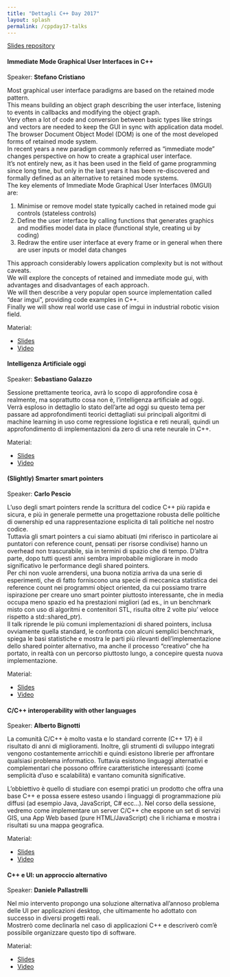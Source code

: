 ```yaml
---
title: "Dettagli C++ Day 2017"
layout: splash
permalink: /cppday17-talks
---
```


[Slides repository](https://github.com/italiancpp/cppday17)

#### Immediate Mode Graphical User Interfaces in C++

Speaker: **Stefano Cristiano**

Most graphical user interface paradigms are based on the retained mode pattern.  
This means building an object graph describing the user interface, listening to events in callbacks and modifying the object graph.  
Very often a lot of code and conversion between basic types like strings and vectors are needed to keep the GUI in sync with application data model.  
The browser Document Object Model (DOM) is one of the most developed forms of retained mode system.  
In recent years a new paradigm commonly referred as “immediate mode” changes perspective on how to create a graphical user interface.  
It’s not entirely new, as it has been used in the field of game programming since long time, but only in the last years it has been re-discovered and formally defined as an alternative to retained mode systems.  
The key elements of Immediate Mode Graphical User Interfaces (IMGUI) are:

1) Minimise or remove model state typically cached in retained mode gui controls (stateless controls)  
2) Define the user interface by calling functions that generates graphics and modifies model data in place (functional style, creating ui by coding)  
3) Redraw the entire user interface at every frame or in general when there are user inputs or model data changes

This approach considerably lowers application complexity but is not without caveats.  
We will explore the concepts of retained and immediate mode gui, with advantages and disadvantages of each approach.  
We will then describe a very popular open source implementation called “dear imgui”, providing code examples in C++.  
Finally we will show real world use case of imgui in industrial robotic vision field.

Material:

- [Slides](https://github.com/italiancpp/cppday17/blob/master/Immediate%20Mode%20User%20Interface%20in%20C%2B%2B%20-%20Stefano%20Cristiano.pdf)
- [Video](https://youtu.be/Sx7vPcUVQX4)

#### Intelligenza Artificiale oggi

Speaker: **Sebastiano Galazzo**

Sessione prettamente teorica, avrà lo scopo di approfondire cosa è realmente, ma soprattutto cosa non è, l’intelligenza artificiale ad oggi.  
Verrà esploso in dettaglio lo stato dell’arte ad oggi su questo tema per passare ad approfondimenti teorici dettagliati sui principali algoritmi di machine learning in uso come regressione logistica e reti neurali, quindi un approfondimento di implementazioni da zero di una rete neurale in C++.

Material:

- [Slides](https://github.com/italiancpp/cppday17/blob/master/Intelligenza%20Artificiale%20Oggi%20-%20Sebastiano%20Galazzo.pptx)
- [Video](https://youtu.be/I7KtY4lACLQ)

 
#### (Slightly) Smarter smart pointers  

Speaker: **Carlo Pescio**

L’uso degli smart pointers rende la scrittura del codice C++ più rapida e sicura, e più in generale permette una progettazione robusta delle politiche di ownership ed una rappresentazione esplicita di tali politiche nel nostro codice.  
Tuttavia gli smart pointers a cui siamo abituati (mi riferisco in particolare ai puntatori con reference count, pensati per risorse condivise) hanno un overhead non trascurabile, sia in termini di spazio che di tempo. D’altra parte, dopo tutti questi anni sembra improbabile migliorare in modo significativo le performance degli shared pointers.  
Per chi non vuole arrendersi, una buona notizia arriva da una serie di esperimenti, che di fatto forniscono una specie di meccanica statistica dei reference count nei programmi object oriented, da cui possiamo trarre ispirazione per creare uno smart pointer piuttosto interessante, che in media occupa meno spazio ed ha prestazioni migliori (ad es., in un benchmark misto con uso di algoritmi e contenitori STL, risulta oltre 2 volte piu’ veloce rispetto a std::shared\_ptr).  
Il talk riprende le più comuni implementazioni di shared pointers, inclusa ovviamente quella standard, le confronta con alcuni semplici benchmark, spiega le basi statistiche e mostra le parti più rilevanti dell’implementazione dello shared pointer alternativo, ma anche il processo “creativo” che ha portato, in realtà con un percorso piuttosto lungo, a concepire questa nuova implementazione.

Material:

- [Slides](https://github.com/italiancpp/cppday17/blob/master/(Slightly)%20Smarter%20Smart%20Pointers%20-%20Carlo%20Pescio.pdf)
- [Video](https://youtu.be/Ywehms9PtVY)


#### C/C++ interoperability with other languages  

Speaker: **Alberto Bignotti**

La comunità C/C++ è molto vasta e lo standard corrente (C++ 17) è il risultato di anni di miglioramenti. Inoltre, gli strumenti di sviluppo integrati vengono costantemente arricchiti e quindi esistono librerie per affrontare qualsiasi problema informatico. Tuttavia esistono linguaggi alternativi e complementari che possono offrire caratteristiche interessanti (come semplicità d’uso e scalabilità) e vantano comunità significative.

L’obbiettivo è quello di studiare con esempi pratici un prodotto che offra una base C++ e possa essere esteso usando i linguaggi di programmazione più diffusi (ad esempio Java, JavaScript, C# ecc…). Nel corso della sessione, vedremo come implementare un server C/C++ che espone un set di servizi GIS, una App Web based (pure HTML/JavaScript) che li richiama e mostra i risultati su una mappa geografica.

Material:

- [Slides](https://github.com/italiancpp/cppday17/blob/master/C%2B%2B%20interoperability%20with%20other%20languages%20-%20Alberto%20Bignotti.pdf)
- [Video](youtu.be/_wSs8J4ZBrU)

#### C++ e UI: un approccio alternativo

Speaker: **Daniele Pallastrelli**

Nel mio intervento propongo una soluzione alternativa all’annoso problema delle UI per applicazioni desktop, che ultimamente ho adottato con successo in diversi progetti reali.  
Mostrerò come declinarla nel caso di applicazioni C++ e descriverò com’è possibile organizzare questo tipo di software.

Material:

- [Slides](https://github.com/italiancpp/cppday17/blob/master/C%2B%2B%20and%20UI%20un%20approccio%20alternativo%20-%20Daniele%20Pallastrelli.pdf)
- [Video](https://youtu.be/9buNhizFmzc)
